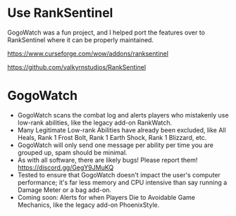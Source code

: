 # Use RankSentinel

GogoWatch was a fun project, and I helped port the features over to RankSentinel where it can be properly maintained. 

https://www.curseforge.com/wow/addons/ranksentinel

https://github.com/valkyrnstudios/RankSentinel


# GogoWatch

* GogoWatch scans the combat log and alerts players who mistakenly use low-rank abilities, like the legacy add-on RankWatch.
* Many Legitimate Low-rank Abilities have already been excluded, like All Heals, Rank 1 Frost Bolt, Rank 1 Earth Shock, Rank 1 Blizzard, etc.
* GogoWatch will only send one message per ability per time you are grouped up, spam should be minimal.
* As with all software, there are likely bugs! Please report them! https://discord.gg/GegY9JMuKQ
* Tested to ensure that GogoWatch doesn't impact the user's computer performance; it's far less memory and CPU intensive than say running a Damage Meter or a bag add-on.
* Coming soon: Alerts for when Players Die to Avoidable Game Mechanics, like the legacy add-on PhoenixStyle.
